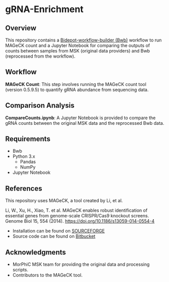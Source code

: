 # gRNA-Enrichment

## Overview

This repository contains a [Bidepot-workflow-builder (Bwb)](https://github.com/BioDepot/BioDepot-workflow-builder) workflow to run MAGeCK count and a Jupyter Notebook for comparing the outputs of counts between samples from MSK (original data providers) and Bwb (reprocessed from the workflow).

## Workflow

**MAGeCK Count**: This step involves running the MAGeCK count tool (version 0.5.9.5) to quantify gRNA abundance from sequencing data.

## Comparison Analysis

**CompareCounts.ipynb**: A Jupyter Notebook is provided to compare the gRNA counts between the original MSK data and the reprocessed Bwb data.

## Requirements

- Bwb
- Python 3.x
    - Pandas
    - NumPy
- Jupyter Notebook

## References

This repository uses MAGeCK, a tool created by Li, et al.

Li, W., Xu, H., Xiao, T. et al. MAGeCK enables robust identification of essential genes from genome-scale CRISPR/Cas9 knockout screens. Genome Biol 15, 554 (2014). https://doi.org/10.1186/s13059-014-0554-4

- Installation can be found on [SOURCEFORGE](https://sourceforge.net/projects/mageck/)
- Source code can be found on [Bitbucket](https://bitbucket.org/liulab/mageck/src/master/)


## Acknowledgments

- MorPhiC MSK team for providing the original data and processing scripts.
- Contributors to the MAGeCK tool.